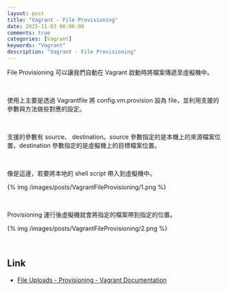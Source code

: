 ```yaml
---
layout: post
title: "Vagrant - File Provisioning"
date: 2015-11-03 00:06:00
comments: true
categories: [Vagrant]
keywords: "Vagrant"
description: "Vagrant - File Provisioning"
---
```


File Provisioning 可以讓我們自動在 Vagrant 啟動時將檔案傳遞至虛擬機中。  

<!-- More -->

<br/>


使用上主要是透過 Vagrantfile 將 config.vm.provision 設為 file，並利用支援的參數與方法做些對應的設定。  

<br/>


支援的參數有 source、 destination。source 參數指定的是本機上的來源檔案位置，destination 參數指定的是虛擬機上的目標檔案位置。  

<br/>


像是這邊，若要將本地的 shell script 帶入到虛擬機中。  

{% img /images/posts/VagrantFileProvisioning/1.png %}

<br/>


Provisioning 運行後虛擬機就會將指定的檔案帶到指定的位置。  

{% img /images/posts/VagrantFileProvisioning/2.png %}

<br/>

Link
----
* [File Uploads - Provisioning - Vagrant Documentation](https://docs.vagrantup.com/v2/provisioning/file.html)
